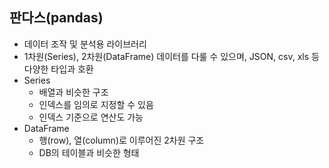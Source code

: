 ## 판다스(pandas)
- 데이터 조작 및 분석용 라이브러리 
- 1차원(Series), 2차원(DataFrame) 데이터를 다룰 수 있으며, JSON, csv, xls 등 다양한 타입과 호환 
- Series
    - 배열과 비슷한 구조
    - 인덱스를 임의로 지정할 수 있음
    - 인덱스 기준으로 연산도 가능 
- DataFrame
    - 행(row), 열(column)로 이루어진 2차원 구조 
    - DB의 테이블과 비슷한 형태